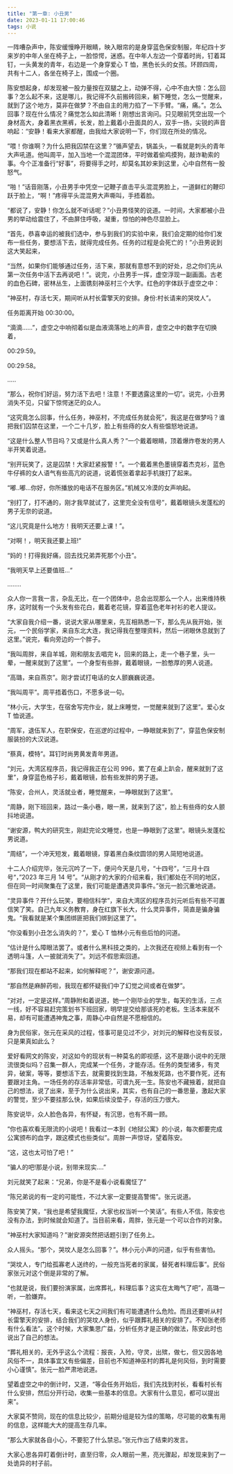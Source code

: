 ```yaml
---
title: "第一章: 小丑男"
date: 2023-01-11 17:00:46
tags: 小说
---
```


一阵嘈杂声中，陈安缓慢睁开眼睛，映入眼帘的是身穿蓝色保安制服，年纪四十岁来岁的中年人坐在椅子上，一脸惊愕，迷惑。在中年人左边一个穿着时尚，钉着耳钉，一头黄发的青年，右边是一个身穿爱心 T 恤，黑色长头的女孩。环顾四周，共有十二人，各坐在椅子上，围成一个圈。

陈安想起身，却发现被一股力量按在双腿之上，动弹不得，心中不由大惊：怎么回事？怎么起不来，这是哪儿，我记得不久前搬砖回来，躺下睡觉，怎么一觉醒来，就到了这个地方，莫非在做梦？不由自主的用力掐了一下手臂。“痛，痛。”。怎么回事？现在什么情况？痛觉怎么如此清晰！刚想出言询问。只见眼前凭空出现一个身材高大，身着黑衣黑裤，长发，脸上戴着小丑面具的人，双手一扬，尖锐的声音响起：“安静！看来大家都醒，由我给大家说明一下，你们现在所处的情况。

”喂！你谁啊？为什么把我囚禁在这里？”循声望去，锅盖头，一看就是刺头的青年大声吼道。他叫周平，加入当地一个混混团体，平时做着偷鸡摸狗，敲诈勒索的事。今个正准备行“好事”，将要得手之时，却莫名其妙来到这里，心中自然有一股怒气。

“啪！”话音刚落，小丑男手中凭空一记鞭子直击平头混混男脸上，一道鲜红的鞭印跃于脸上，“啊！”疼得平头混混男大声嘶叫，手捂着脸。

“都说了，安静！你怎么就不听话呢？”小丑男怪笑的说道。一时间，大家都被小丑男的举动给震住了，不由屏住呼吸，凝重，惊怕的神色尽显脸上。

“首先，恭喜幸运的被我们选中，参与到我们的实验中来，我们会定期的给你们发布一些任务，要想活下去，就得完成任务。任务的过程是会死亡的！”小丑男说到这大笑起来，

“当然，如果你们能够通过任务，活下来，那就有意想不到的好处，总之你们先从第一次任务中活下去再说吧！”。说完，小丑男手一挥，虚空浮现一副画面。古老的血色石碑，密林丛生，上面镌刻神巫村三个大字。红色的字体跃于虚空之中：

“神巫村，存活七天，期间听从村长雷擎天的安排。身份:村长请来的哭坟人”。

任务距离开始 00:30:00。

“滴滴......”，虚空之中响彻着似是血液滴落地上的声音，虚空之中的数字在切换着，

00:29:59。

00:29:58。

.....

“那么，祝你们好运，努力活下去吧！注意！不要透露这里的一切”。说完，小丑男消失不见，只留下惊愕迷茫的众人。

“这究竟怎么回事，什么任务，神巫村，不完成任务就会死”，我这是在做梦吗？谁把我们囚禁在这里，一个二十几岁，脸上有些痔的女人有些愠怒地说道。

“这是什么整人节目吗？又或是什么真人秀？”一个戴着眼睛，顶着爆炸卷发的男人半开笑着说道。

“别开玩笑了，这是囚禁！大家赶紧报警！”。一个戴着黑色墨镜穿着杰克衫，蓝色牛仔裤的女人语气有些高亢的说道，说着慌张着拿起手机拨打了起来。

“嘟..嘟...你好，你所播放的电话不在服务区。”机械又冷漠的女声响起。

“别打了，打不通的，刚才我早就试了，这里完全没有信号”，戴着眼镜头发蓬松的男子无奈的说道。

“这儿究竟是什么地方！我明天还要上课！”。

“对啊！，明天我还要上班!”

“妈的！打得我好痛，回去找兄弟弄死那个小丑”。

“我明天早上还要值班...“

........

众人你一言我一言，杂乱无比，在一个团体中，总会出现那么一个人，出来维持秩序，这时就有一个头发有些花白，戴着老花镜，穿着蓝色老年衬衫的老人提议。

“大家自我介绍一番，说说大家从哪里来，先互相熟悉一下，那么先从我开始，张元，一个民俗学家，来自东北大连，我记得我在整理资料，然后一闭眼休息就到了这里。”说完，看向旁边的一个胖子。

“我叫周胖，来自羊城，刚和朋友去唱完 k，回来的路上，走一个巷子里，头一晕，一醒来就到了这里”。一个身型有些胖，戴着眼镜，一脸憨厚的男人说道。

“高璐，来自燕京”。刚才尝试打电话的女人颤巍巍说道。

“我叫周平”。周平捂着伤口，不愿多说一句。

“林小元，大学生，在宿舍写完作业，就上床睡觉，一觉醒来就到了这里”。爱心女 T 恤说道。

“周军，退伍军人，在职保安，在巡逻的过程中，一睁眼就来到了”，穿蓝色保安制服装扮的大汉说道。

“蔡真，模特”。耳钉时尚男黄发青年男道。

“刘元，大湾区程序员，我记得我正在公司 996，累了在桌上趴会，醒来就到了这里”，身穿蓝色格子衫，戴着眼镜，脸有些发胖的男子道。

“陈安，合州人，灵活就业者，睡觉醒来，一睁眼就到了这里”。

“周静，刚下班回来，路过一条小巷，眼一黑，就来到了这”，脸上有些痔的女人颤抖地说道。

“谢安源，鸭大的研究生，刚赶完论文睡觉，也是一睁眼到了这里”。眼镜头发蓬松男说道。

“周结”，一个冲天短发，戴着眼镜，穿着黑白条纹圆领的男人简短地说道。

十二人介绍完毕，张元沉吟了一下，便问今天是几号，“十四号”，“三月十四号“，”2023 年三月 14 号”。“从刚才的大家的介绍来看，我们都处在不同的地区，但在同一时间聚集在了这里，我们可能是遭遇灵异事件。”张元一脸沉重地说道。

“灵异事件？开什么玩笑，要相信科学”，来自大湾区的程序员刘元听后有些不可置信笑了笑。自己九年义务教育，身在红旗下长大，什么灵异事件，简直是骗身骗鬼。“我看就是某个集团绑匪把我们绑到这里了”。

“你没看到小丑怎么消失的？”，爱心 T 恤林小元有些后怕的问道。

“估计是什么障眼法罢了。或者什么黑科技之类的，上次我还在视频上看到有一个透明斗篷，人一披就消失了”。刘远不假思索回道。

“那我们现在都站不起来，如何解释呢？”，谢安源问道。

“那自然是麻醉药啦，我现在都怀疑我们中了幻觉之间或者在做梦”。

“对对，一定是这样。”周静附和着说道，她一个刚毕业的学生，每天的生活，三点一线，好不容易赶完策划书下班回家，明早提交给那该死的老板。生活本来就不易，却有可能遭遇神鬼之事，周静心中自然是不愿相信的。

身为民俗家，张元在采风的过程，怪事可是见过不少，对刘元的解释也没有反驳，只是果真如此么？

爱好看网文的陈安，对这如今的现状有一种莫名的即视感，这不是跟小说中的无限流很类似吗？召集一群人，完成某一个任务，才能存活。任务的类型诸多，有灵异，破案，等等，要想活下去，就需要找到生路，不触发死路，也不要作死，还有要跟对主角。一场任务的存活率非常低，可谓九死一生。陈安也不藏掖着，就把自己的想法，说了出来，至于为什么说出来，其实，也有自己的一番思量，激起大家的警觉，至少不要挂那么快，如果后续没垫子，存活的压力很大。

陈安说毕，众人脸色各异，有怀疑，有沉思，也有不屑一顾。

“你也喜欢看无限流的小说吧！我看过一本到《地狱公寓》的小说，每次都要完成公寓颁布的血字，跟这模式也些类似”。周胖一声惊讶，望着陈安。

“这，这也太可怕了吧！”

“骗人的吧!那是小说，别带来现实....”

刘元就笑了起来：“兄弟，你是不是看小说看魔怔了”

“陈兄弟说的有一定的可能性，不过大家一定要提高警惕”。张元说道。

陈安笑了笑，“我也是希望我魔怔，大家也权当听一个笑话”。有些人不信，陈安也没有办法，到时候就会知道了。当目前来看，周胖，张元是一个可以合作的对象。

“神巫村大家知道吗？”谢安源突然把话题引到了任务上。

众人摇头。“那个，哭坟人是怎么回事？”。林小元小声的问道，似乎有些害怕。

“哭坟人，专门给孤寡老人送终的，一般充当死者的家属，替死者料理后事”。民俗家张元对这个倒是非常的了解。

“也就是说，我们要扮演家属，出席葬礼，料理后事？这实在太晦气了吧”，高璐一听，一脸嫌弃。

“神巫村，存活七天，看来这七天之间我们有可能遭遇什么危险。而且还要听从村长雷擎天的安排，结合我们的哭坟人身份，似乎跟葬礼相关的安排了。不知张老师有什么看法”。这个时候，大家集思广益，分析任务才是正确的做法，陈安此时也说出了自己的想法。

“葬礼相关的，无外乎这么个流程：报丧，入殓，守灵，出殡，做七，但又因各地风俗不一，具体事宜又有些偏差，目前也不知道神巫村的葬礼是何风俗，到时需要小心谨慎”。张元一脸严肃地说道。

望着虚空之中的倒计时，又道，“等会任务开始后，我们先找到村长，看看村长有什么安排，然后分开行动，收集一些基本的信息。大家有什么意见，都可以提出来“。

大家莫不赞同，现在的信息比较少，前期分组是较为佳的策略，尽可能的收集有用的信息，这样能大大的提高生存几率。

“那么大家就各自小心，不要犯了什么禁忌。”张元作出了结束的发言。

大家心思各异盯着倒计时，直至归零，众人眼前一黑，亮光骤起，却发现来到了一处诡异的村子前。
